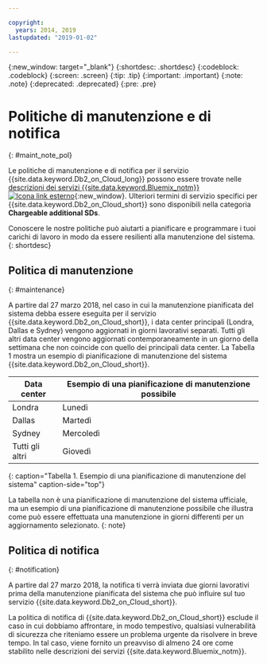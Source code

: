 ```yaml
---

copyright:
  years: 2014, 2019
lastupdated: "2019-01-02"

---
```


<!-- Attribute definitions --> 
{:new_window: target="_blank"}
{:shortdesc: .shortdesc}
{:codeblock: .codeblock}
{:screen: .screen}
{:tip: .tip}
{:important: .important}
{:note: .note}
{:deprecated: .deprecated}
{:pre: .pre}

# Politiche di manutenzione e di notifica
{: #maint_note_pol}

Le politiche di manutenzione e di notifica per il servizio {{site.data.keyword.Db2_on_Cloud_long}} possono essere trovate nelle [descrizioni dei servizi {{site.data.keyword.Bluemix_notm}} ![Icona link esterno](../../icons/launch-glyph.svg "Icona link esterno")](http://www.ibm.com/software/sla/sladb.nsf/sla/bm?OpenDocument){:new_window}. Ulteriori termini di servizio specifici per {{site.data.keyword.Db2_on_Cloud_short}} sono disponibili nella categoria **Chargeable additional SDs**. 

Conoscere le nostre politiche può aiutarti a pianificare e programmare i tuoi carichi di lavoro in modo da essere resilienti alla manutenzione del sistema.
{: shortdesc}

## Politica di manutenzione
{: #maintenance}

A partire dal 27 marzo 2018, nel caso in cui la manutenzione pianificata del sistema debba essere eseguita per il servizio {{site.data.keyword.Db2_on_Cloud_short}}, i data center principali (Londra, Dallas e Sydney) vengono aggiornati in giorni lavorativi separati. Tutti gli altri data center vengono aggiornati contemporaneamente in un giorno della settimana che non coincide con quello dei principali data center. La Tabella 1 mostra un esempio di pianificazione di manutenzione del sistema {{site.data.keyword.Db2_on_Cloud_short}}.

| Data center | Esempio di una pianificazione di manutenzione possibile |
|-------------|-----------------------------|
| Londra | Lunedì |
| Dallas | Martedì |
| Sydney | Mercoledì |
| Tutti gli altri | Giovedì |
{: caption="Tabella 1. Esempio di una pianificazione di manutenzione del sistema" caption-side="top"}

La tabella non è una pianificazione di manutenzione del sistema ufficiale, ma un esempio di una pianificazione di manutenzione possibile che illustra come può essere effettuata una manutenzione in giorni differenti per un aggiornamento selezionato.
{: note}

## Politica di notifica
{: #notification}

A partire dal 27 marzo 2018, la notifica ti verrà inviata due giorni lavorativi prima della manutenzione pianificata del sistema che può influire sul tuo servizio {{site.data.keyword.Db2_on_Cloud_short}}. 

La politica di notifica di {{site.data.keyword.Db2_on_Cloud_short}} esclude il caso in cui dobbiamo affrontare, in modo tempestivo, qualsiasi vulnerabilità di sicurezza che riteniamo essere un problema urgente da risolvere in breve tempo. In tal caso, viene fornito un preavviso di almeno 24 ore come stabilito nelle descrizioni dei servizi {{site.data.keyword.Bluemix_notm}}.
